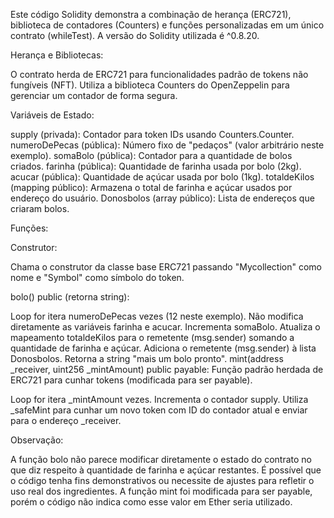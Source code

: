 Este código Solidity demonstra a combinação de herança (ERC721), biblioteca de contadores (Counters) e funções personalizadas em um único contrato (whileTest). 
A versão do Solidity utilizada é ^0.8.20.

Herança e Bibliotecas:

O contrato herda de ERC721 para funcionalidades padrão de tokens não fungíveis (NFT).
Utiliza a biblioteca Counters do OpenZeppelin para gerenciar um contador de forma segura.

Variáveis de Estado:

supply (privada): Contador para token IDs usando Counters.Counter.
numeroDePecas (pública): Número fixo de "pedaços" (valor arbitrário neste exemplo).
somaBolo (pública): Contador para a quantidade de bolos criados.
farinha (pública): Quantidade de farinha usada por bolo (2kg).
acucar (pública): Quantidade de açúcar usada por bolo (1kg).
totaldeKilos (mapping público): Armazena o total de farinha e açúcar usados por endereço do usuário.
Donosbolos (array público): Lista de endereços que criaram bolos.

Funções:

Construtor:

Chama o construtor da classe base ERC721 passando "Mycollection" como nome e "Symbol" como símbolo do token.

bolo() public (retorna string):

Loop for itera numeroDePecas vezes (12 neste exemplo).
Não modifica diretamente as variáveis farinha e acucar.
Incrementa somaBolo.
Atualiza o mapeamento totaldeKilos para o remetente (msg.sender) somando a quantidade de farinha e açúcar.
Adiciona o remetente (msg.sender) à lista Donosbolos.
Retorna a string "mais um bolo pronto".
mint(address _receiver, uint256 _mintAmount) public payable: Função padrão herdada de ERC721 para cunhar tokens (modificada para ser payable).

Loop for itera _mintAmount vezes.
Incrementa o contador supply.
Utiliza _safeMint para cunhar um novo token com ID do contador atual e enviar para o endereço _receiver.

Observação:

A função bolo não parece modificar diretamente o estado do contrato no que diz respeito à quantidade de farinha e açúcar restantes. 
É possível que o código tenha fins demonstrativos ou necessite de ajustes para refletir o uso real dos ingredientes.
A função mint foi modificada para ser payable, porém o código não indica como esse valor em Ether seria utilizado.

